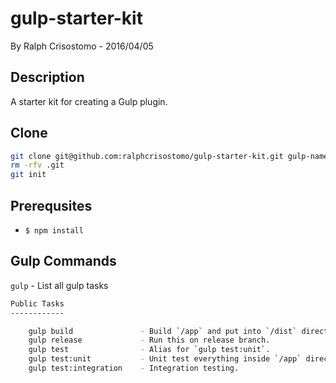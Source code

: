 # gulp-starter-kit
By Ralph Crisostomo - 2016/04/05

## Description
A starter kit for creating a Gulp plugin.

## Clone
```bash
git clone git@github.com:ralphcrisostomo/gulp-starter-kit.git gulp-name && cd gulp-name
rm -rfv .git
git init
```

## Prerequsites
* `$ npm install`

## Gulp Commands
`gulp` - List all gulp tasks

```bash
Public Tasks
------------

	gulp build               - Build `/app` and put into `/dist` directory.
	gulp release             - Run this on release branch.
	gulp test                - Alias for `gulp test:unit`.
	gulp test:unit           - Unit test everything inside `/app` directory.
	gulp test:integration    - Integration testing.

```